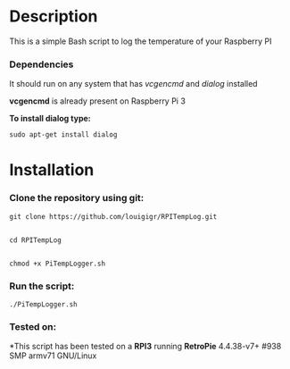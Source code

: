 # Description
This is a simple Bash script to log the temperature of your Raspberry PI
### Dependencies
It should run on any system that has *vcgencmd* and *dialog* installed

__vcgencmd__ is already present on Raspberry Pi 3

__To install dialog type:__
```
sudo apt-get install dialog
```
# Installation

### Clone the repository using git:

```
git clone https://github.com/louigigr/RPITempLog.git
```
```

cd RPITempLog
```
```

chmod +x PiTempLogger.sh
```
### Run the script:
```
./PiTempLogger.sh
```
### Tested on:
*This script has been tested on a __RPI3__ running __RetroPie__ 4.4.38-v7+ #938 SMP armv71 GNU/Linux
